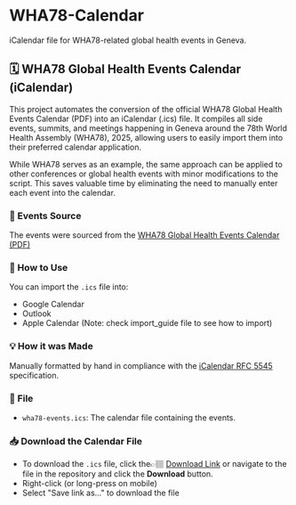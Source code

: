 # WHA78-Calendar
iCalendar file for WHA78-related global health events in Geneva.

## 🗓️ WHA78 Global Health Events Calendar (iCalendar)

This project automates the conversion of the official WHA78 Global Health Events Calendar (PDF) into an iCalendar (.ics) file. It compiles all side events, summits, and meetings happening in Geneva around the 78th World Health Assembly (WHA78), 2025, allowing users to easily import them into their preferred calendar application.

While WHA78 serves as an example, the same approach can be applied to other conferences or global health events with minor modifications to the script. This saves valuable time by eliminating the need to manually enter each event into the calendar.

### 📅 Events Source
The events were sourced from the [WHA78 Global Health Events Calendar (PDF)](https://ncdalliance.org/sites/default/files/WHA78_Calendar_08_04_2025.pdf)

### 🔗 How to Use
You can import the `.ics` file into:
- Google Calendar
- Outlook
- Apple Calendar
  (Note: check import_guide file to see how to import)

### 💡 How it was Made
Manually formatted by hand in compliance with the [iCalendar RFC 5545](https://datatracker.ietf.org/doc/html/rfc5545) specification.

### 📂 File
- `wha78-events.ics`: The calendar file containing the events.

### 📥 Download the Calendar File
- To download the `.ics` file, click the👉🏽 [Download Link](https://raw.githubusercontent.com/MM33NA/wha78-calendar/refs/heads/main/ical.ics) or navigate to the file in the repository and click the **Download** button.
- Right-click (or long-press on mobile)
- Select "Save link as..." to download the file
